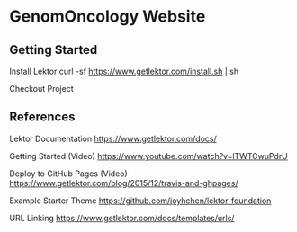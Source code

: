# GenomOncology Website

## Getting Started

Install Lektor
curl -sf https://www.getlektor.com/install.sh | sh

Checkout Project
<add github clone>


## References

Lektor Documentation
https://www.getlektor.com/docs/

Getting Started (Video)
https://www.youtube.com/watch?v=lTWTCwuPdrU

Deploy to GitHub Pages (Video)
https://www.getlektor.com/blog/2015/12/travis-and-ghpages/

Example Starter Theme
https://github.com/joyhchen/lektor-foundation

URL Linking
https://www.getlektor.com/docs/templates/urls/
